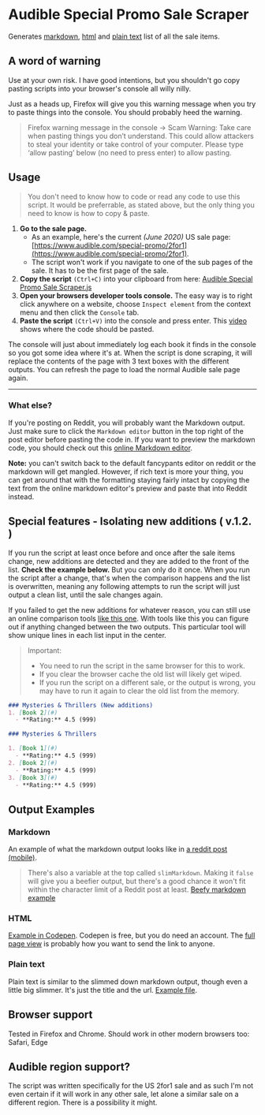 # Audible Special Promo Sale Scraper

Generates [markdown](https://github.com/joonaspaakko/audible-special-promo-sale-scraper/blob/master/phone-reddit-post-example.png), [html](https://codepen.io/joonaspaakko/full/KKVdWwV) and [plain text](https://github.com/joonaspaakko/audible-special-promo-sale-scraper/blob/master/plaintext-output-example.md) list of all the sale items.

## A word of warning

Use at your own risk. I have good intentions, but you shouldn't go copy pasting scripts into your browser's console all willy nilly.

Just as a heads up, Firefox will give you this warning message when you try to paste things into the console. You should probably heed the warning.

> Firefox warning message in the console → Scam Warning: Take care when pasting things you don’t understand. This could allow attackers to steal your identity or take control of your computer. Please type ‘allow pasting’ below (no need to press enter) to allow pasting.

## Usage

> You don't need to know how to code or read any code to use this script. It would be preferrable, as stated above, but the only thing you need to know is how to copy & paste.

1. **Go to the sale page.**
	- As an example, here's the current _(June 2020)_ US sale page: [https://www.audible.com/special-promo/2for1](https://www.audible.com/special-promo/2for1).
	- The script won't work if you navigate to one of the sub pages of the sale. It has to be the first page of the sale.
2. **Copy the script** `(Ctrl+C)` into your clipboard from here: [Audible Special Promo Sale Scraper.js](https://raw.githubusercontent.com/joonaspaakko/audible-special-promo-sale-scraper/master/Audible%20Special%20Promo%20Sale%20Scraper.js)
3. **Open your browsers developer tools console.** The easy way is to right click anywhere on a website, choose `Inspect element` from the context menu and then click the `Console` tab.
4. **Paste the script** `(Ctrl+V)` into the console and press enter. This [video](https://youtu.be/5ioVQhsMbNY) shows where the code should be pasted.

The console will just about immediately log each book it finds in the console so you got some idea where it's at. When the script is done scraping, it will replace the contents of the page with 3 text boxes with the different outputs. You can refresh the page to load the normal Audible sale page again.

___

### What else?

If you're posting on Reddit, you will probably want the Markdown output. Just make sure to click the `Markdown editor` button in the top right of the post editor before pasting the code in. If you want to preview the markdown code, you should check out this [online Markdown editor](https://pandao.github.io/editor.md/en.html). 

**Note:** you can't switch back to the default fancypants editor on reddit or the markdown will get mangled. However, if rich text is more your thing, you can get around that with the formatting staying fairly intact by copying the text from the online markdown editor's preview and paste that into Reddit instead.

## Special features - Isolating new additions ( v.1.2. )

If you run the script at least once before and once after the sale items change, new additions are detected and they are added to the front of the list. **Check the example below.** But you can only do it once. When you run the script after a change, that's when the comparison happens and the list is overwritten, meaning any following attempts to run the script will just output a clean list, until the sale changes again.

If you failed to get the new additions for whatever reason, you can still use an online comparison tools [like this one](http://barc.wi.mit.edu/cgi-bin/barc/tools/compare.cgi). With tools like this you can figure out if anything changed between the two outputs. This particular tool will show unique lines in each list input in the center.

> Important:
> - You need to run the script in the same browser for this to work.
> - If you clear the browser cache the old list will likely get wiped.
> - If you run the script on a different sale, or the output is wrong, you may have to run it again to clear the old list from the memory.

```markdown
### Mysteries & Thrillers (New additions)
1. [Book 2](#)
  - **Rating:** 4.5 (999)

### Mysteries & Thrillers

1. [Book 1](#)
  - **Rating:** 4.5 (999)
2. [Book 2](#)
  - **Rating:** 4.5 (999)
3. [Book 3](#)
  - **Rating:** 4.5 (999)
```

## Output Examples

### Markdown

An example of what the markdown output looks like in [a reddit post (mobile)](https://github.com/joonaspaakko/audible-special-promo-sale-scraper/blob/master/phone-reddit-post-example.png).

> There's also a variable at the top called `slimMarkdown`. Making it `false` will give you a beefier output, but there's a good chance it won't fit within the character limit of a Reddit post at least. [Beefy markdown example](full-markdown-output-example.md)

### HTML

[Example in Codepen](https://codepen.io/joonaspaakko/full/KKVdWwV). Codepen is free, but you do need an account. The [full page view](https://blog.codepen.io/documentation/full-page-view/) is probably how you want to send the link to anyone.

### Plain text

Plain text is similar to the slimmed down markdown output, though even a little big slimmer. It's just the title and the url. [Example file](https://github.com/joonaspaakko/audible-special-promo-sale-scraper/blob/master/plaintext-output-example.md).

## Browser support

Tested in Firefox and Chrome. Should work in other modern browsers too: Safari, Edge

## Audible region support?

The script was written specifically for the US 2for1 sale and as such I'm not even certain if it will work in any other sale, let alone a similar sale on a different region. There is a possibility it might.
